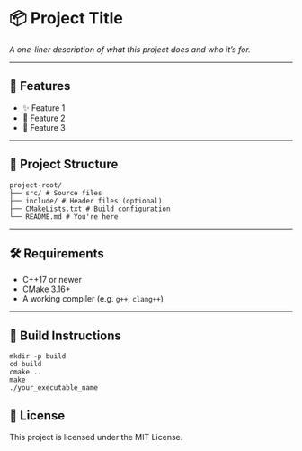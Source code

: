 # 📦 Project Title

_A one-liner description of what this project does and who it’s for._

---

## 🚀 Features

- ✨ Feature 1
- 🔧 Feature 2
- 📁 Feature 3

---

## 📁 Project Structure

``` 
project-root/
├── src/ # Source files
├── include/ # Header files (optional)
├── CMakeLists.txt # Build configuration
└── README.md # You're here
```

---

## 🛠️ Requirements

- C++17 or newer
- CMake 3.16+
- A working compiler (e.g. `g++`, `clang++`)

---

## 🚧 Build Instructions

```
mkdir -p build
cd build
cmake ..
make
./your_executable_name

```
## 📜 License 
This project is licensed under the MIT License.
